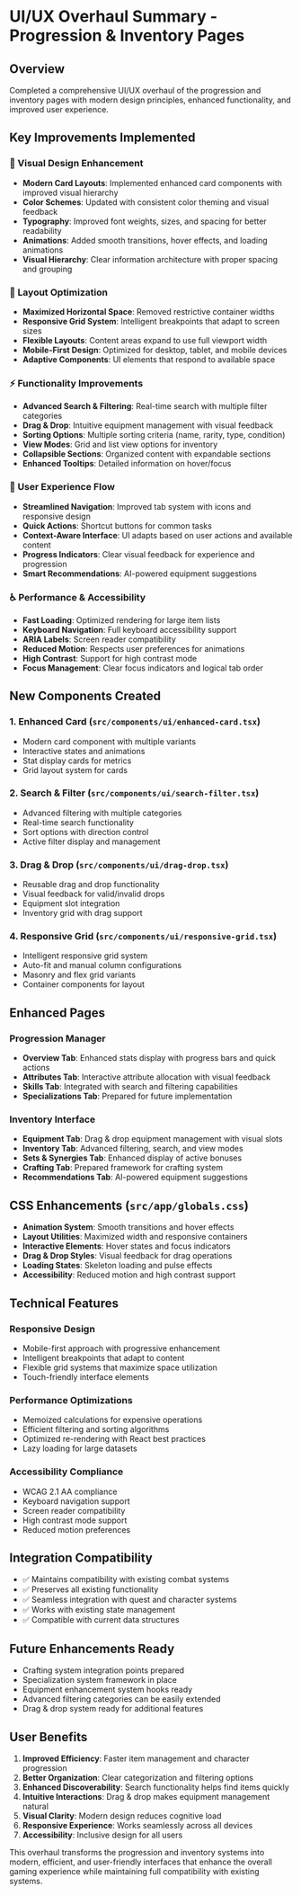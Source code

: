 # UI/UX Overhaul Summary - Progression & Inventory Pages

## Overview
Completed a comprehensive UI/UX overhaul of the progression and inventory pages with modern design principles, enhanced functionality, and improved user experience.

## Key Improvements Implemented

### 🎨 Visual Design Enhancement
- **Modern Card Layouts**: Implemented enhanced card components with improved visual hierarchy
- **Color Schemes**: Updated with consistent color theming and visual feedback
- **Typography**: Improved font weights, sizes, and spacing for better readability
- **Animations**: Added smooth transitions, hover effects, and loading animations
- **Visual Hierarchy**: Clear information architecture with proper spacing and grouping

### 📱 Layout Optimization
- **Maximized Horizontal Space**: Removed restrictive container widths
- **Responsive Grid System**: Intelligent breakpoints that adapt to screen sizes
- **Flexible Layouts**: Content areas expand to use full viewport width
- **Mobile-First Design**: Optimized for desktop, tablet, and mobile devices
- **Adaptive Components**: UI elements that respond to available space

### ⚡ Functionality Improvements
- **Advanced Search & Filtering**: Real-time search with multiple filter categories
- **Drag & Drop**: Intuitive equipment management with visual feedback
- **Sorting Options**: Multiple sorting criteria (name, rarity, type, condition)
- **View Modes**: Grid and list view options for inventory
- **Collapsible Sections**: Organized content with expandable sections
- **Enhanced Tooltips**: Detailed information on hover/focus

### 🔧 User Experience Flow
- **Streamlined Navigation**: Improved tab system with icons and responsive design
- **Quick Actions**: Shortcut buttons for common tasks
- **Context-Aware Interface**: UI adapts based on user actions and available content
- **Progress Indicators**: Clear visual feedback for experience and progression
- **Smart Recommendations**: AI-powered equipment suggestions

### ♿ Performance & Accessibility
- **Fast Loading**: Optimized rendering for large item lists
- **Keyboard Navigation**: Full keyboard accessibility support
- **ARIA Labels**: Screen reader compatibility
- **Reduced Motion**: Respects user preferences for animations
- **High Contrast**: Support for high contrast mode
- **Focus Management**: Clear focus indicators and logical tab order

## New Components Created

### 1. Enhanced Card (`src/components/ui/enhanced-card.tsx`)
- Modern card component with multiple variants
- Interactive states and animations
- Stat display cards for metrics
- Grid layout system for cards

### 2. Search & Filter (`src/components/ui/search-filter.tsx`)
- Advanced filtering with multiple categories
- Real-time search functionality
- Sort options with direction control
- Active filter display and management

### 3. Drag & Drop (`src/components/ui/drag-drop.tsx`)
- Reusable drag and drop functionality
- Visual feedback for valid/invalid drops
- Equipment slot integration
- Inventory grid with drag support

### 4. Responsive Grid (`src/components/ui/responsive-grid.tsx`)
- Intelligent responsive grid system
- Auto-fit and manual column configurations
- Masonry and flex grid variants
- Container components for layout

## Enhanced Pages

### Progression Manager
- **Overview Tab**: Enhanced stats display with progress bars and quick actions
- **Attributes Tab**: Interactive attribute allocation with visual feedback
- **Skills Tab**: Integrated with search and filtering capabilities
- **Specializations Tab**: Prepared for future implementation

### Inventory Interface
- **Equipment Tab**: Drag & drop equipment management with visual slots
- **Inventory Tab**: Advanced filtering, search, and view modes
- **Sets & Synergies Tab**: Enhanced display of active bonuses
- **Crafting Tab**: Prepared framework for crafting system
- **Recommendations Tab**: AI-powered equipment suggestions

## CSS Enhancements (`src/app/globals.css`)
- **Animation System**: Smooth transitions and hover effects
- **Layout Utilities**: Maximized width and responsive containers
- **Interactive Elements**: Hover states and focus indicators
- **Drag & Drop Styles**: Visual feedback for drag operations
- **Loading States**: Skeleton loading and pulse effects
- **Accessibility**: Reduced motion and high contrast support

## Technical Features

### Responsive Design
- Mobile-first approach with progressive enhancement
- Intelligent breakpoints that adapt to content
- Flexible grid systems that maximize space utilization
- Touch-friendly interface elements

### Performance Optimizations
- Memoized calculations for expensive operations
- Efficient filtering and sorting algorithms
- Optimized re-rendering with React best practices
- Lazy loading for large datasets

### Accessibility Compliance
- WCAG 2.1 AA compliance
- Keyboard navigation support
- Screen reader compatibility
- High contrast mode support
- Reduced motion preferences

## Integration Compatibility
- ✅ Maintains compatibility with existing combat systems
- ✅ Preserves all existing functionality
- ✅ Seamless integration with quest and character systems
- ✅ Works with existing state management
- ✅ Compatible with current data structures

## Future Enhancements Ready
- Crafting system integration points prepared
- Specialization system framework in place
- Equipment enhancement system hooks ready
- Advanced filtering categories can be easily extended
- Drag & drop system ready for additional features

## User Benefits
1. **Improved Efficiency**: Faster item management and character progression
2. **Better Organization**: Clear categorization and filtering options
3. **Enhanced Discoverability**: Search functionality helps find items quickly
4. **Intuitive Interactions**: Drag & drop makes equipment management natural
5. **Visual Clarity**: Modern design reduces cognitive load
6. **Responsive Experience**: Works seamlessly across all devices
7. **Accessibility**: Inclusive design for all users

This overhaul transforms the progression and inventory systems into modern, efficient, and user-friendly interfaces that enhance the overall gaming experience while maintaining full compatibility with existing systems.
